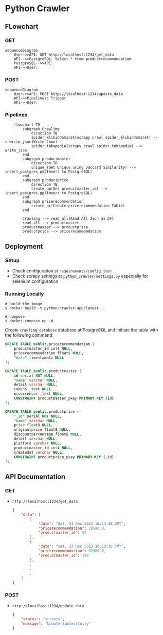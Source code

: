 # Python Crawler
## FLowchart
### GET
```mermaid
sequenceDiagram
    User->>API: GET http://localhost:1234/get_data
    API-->>PostgreSQL: Select * from productrecommendation
	PostgreSQL-->>API: 
    API->>User: 
```
### POST
```mermaid
sequenceDiagram
    User->>API: POST http://localhost:1234/update_data
	API->>Pipelines: Trigger
    API->>User: 
```
### Pipelines
```mermaid
	flowchart TD
		subgraph Crawling
			direction TB
			spider_klikindomaret(scrapy crawl spider_klikindomaret) --> write_json(Write Json)
			spider_tokopedia(scrapy crawl spider_tokopedia) --> write_json
		end
		subgraph productmaster
			direction TB
			unique_(Get Unique using Jaccard Similarity) --> insert_postgres_pm(Insert to PostgreSQL)
		end
		subgraph productprice
			direction TB
			create_pp(Get productmaster_id) --> insert_postgres_pp(Insert to PostgreSQL)
		end
		subgraph pricerecommendation
			create_pr(Create pricerecommendation Table)
		end

		Crawling --> read_all(Read All Json as DF)
		read_all --> productmaster
		productmaster --> productprice
		productprice --> pricerecommendation
```

## Deployment
### Setup
- Check configuration at `requirements/config.json` 
- Check scrapy settings at `python_crawler/settings.py` especially for selenium configuration

### Running Locally
```shell
# build the image
$ docker build -t python-crawler-app:latest . 

# compose
$ docker-compose up -d
```

Create `crawling_database` database at PostgreSQL and initiate the table with the following command:

```sql
CREATE TABLE public.pricerecommendation (
	productmaster_id int4 NULL,
	pricerecommendation float8 NULL,
	"date" timestamptz NULL
);
```

```sql
CREATE TABLE public.productmaster (
	id serial NOT NULL,
	"name" varchar NULL,
	detail varchar NULL,
	tokens _text NULL,
	occurrences _text NULL,
	CONSTRAINT productmaster_pkey PRIMARY KEY (id)
);
```

```sql
CREATE TABLE public.productprice (
	"_id" serial NOT NULL,
	"name" varchar NULL,
	price float8 NULL,
	originalprice float8 NULL,
	discountpercentage float8 NULL,
	detail varchar NULL,
	platform varchar NULL,
	productmaster_id int4 NULL,
	createdat varchar NULL,
	CONSTRAINT productprice_pkey PRIMARY KEY (_id)
);
```
## API Documentation
### GET
- ```http://localhost:1234/get_data```

	```json
	{
		"data": [
			{
				"date": "Sat, 23 Dec 2023 16:13:38 GMT",
				"pricerecommendation": 29500.0,
				"productmaster_id": 55
			},
			{
				"date": "Sat, 23 Dec 2023 16:13:38 GMT",
				"pricerecommendation": 62900.0,
				"productmaster_id": 148
			},
			.
			.
			.
		]
	}
	```
### POST
- ```http://localhost:1234/update_data```
	```json
	{
		"status": "success",
		"message": "Update Successfully"
	}
	```
